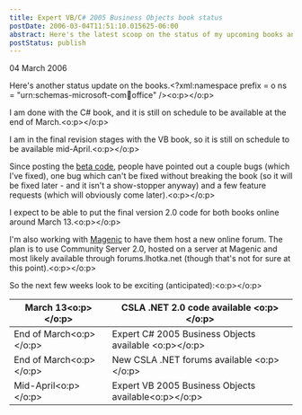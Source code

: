 ```yaml
---
title: Expert VB/C# 2005 Business Objects book status
postDate: 2006-03-04T11:51:10.015625-06:00
abstract: Here's the latest scoop on the status of my upcoming books and CSLA .NET 2.0.
postStatus: publish
---
```

04 March 2006

Here's another status update on the books.<?xml:namespace prefix = o ns = "urn:schemas-microsoft-com:office:office" /><o:p></o:p>

I am done with the C# book, and it is still on schedule to be available at the end of March.<o:p></o:p>

I am in the final revision stages with the VB book, so it is still on schedule to be available mid-April.<o:p></o:p>

Since posting the [beta code](http://www.lhotka.net/cslanet/download20.aspx), people have pointed out a couple bugs (which I've fixed), one bug which can't be fixed without breaking the book (so it will be fixed later - and it isn't a show-stopper anyway) and a few feature requests (which will obviously come later).<o:p></o:p>

I expect to be able to put the final version 2.0 code for both books online around March 13.<o:p></o:p>

I'm also working with [Magenic](http://www.magenic.com/) to have them host a new online forum. The plan is to use Community Server 2.0, hosted on a server at Magenic and most likely available through forums.lhotka.net (though that's not for sure at this point).<o:p></o:p>

So the next few weeks look to be exciting (anticipated):<o:p></o:p>


| March 13<o:p></o:p> | CSLA .NET 2.0 code available <o:p></o:p> |
| --- | --- |
| End of March<o:p></o:p> | Expert C# 2005 Business Objects available <o:p></o:p> |
| End of March<o:p></o:p> | New CSLA .NET forums available <o:p></o:p> |
| Mid-April<o:p></o:p> | Expert VB 2005 Business Objects available<o:p></o:p> |

